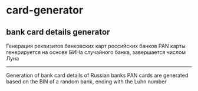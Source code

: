 # card-generator
bank card details generator
-----
Генерация реквизитов банковских карт российских банков
PAN карты генерируется на основе БИНа случайного банка, завершается числом Луна

-----
Generation of bank card details of Russian banks
PAN cards are generated based on the BIN of a random bank, ending with the Luhn number
